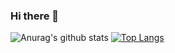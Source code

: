 ###                                                    Hi there 👋
![Anurag's github stats](https://github-readme-stats.vercel.app/api?username=Migueljfc&show_icons=true&theme=radical)
[![Top Langs](https://github-readme-stats.vercel.app/api/top-langs/?username=Migueljfc&exclude_repo=Projeto-Final-LSD&layout=compact)](https://github.com/anuraghazra/github-readme-stats)




<!--
**Migueljfc/Migueljfc** is a ✨ _special_ ✨ repository because its `README.md` (this file) appears on your GitHub profile.

Here are some ideas to get you started:

- 🔭 I’m currently working on ...
- 🌱 I’m currently learning ...
- 👯 I’m looking to collaborate on ...
- 🤔 I’m looking for help with ...
- 💬 Ask me about ...
- 📫 How to reach me: ...
- 😄 Pronouns: ...
- ⚡ Fun fact: ...
-->

